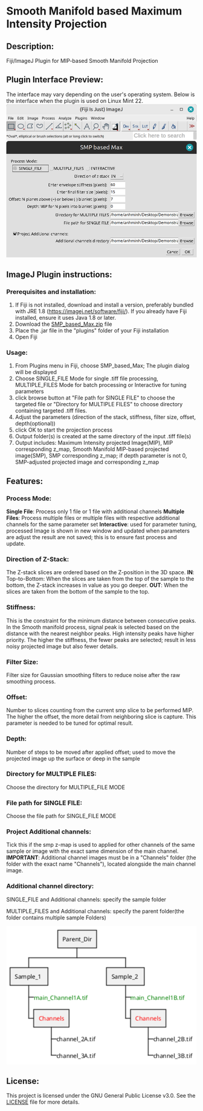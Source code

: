 # Smooth Manifold based Maximum Intensity Projection

## Description:
Fiji/ImageJ Plugin for MIP-based Smooth Manifold Projection

## Plugin Interface Preview:
The interface may vary depending on the user's operating system.
Below is the interface when the plugin is used on Linux Mint 22.
![Fiji Menu](src/main/resources/Fiji_menu.png)
![Plugin Interface](src/main/resources/UI_Plugin_31_Jan_2025.png)

## ImageJ Plugin instructions:
### Prerequisites and installation:
1. If Fiji is not installed, download and install a version, preferably bundled with JRE 1.8 (https://imagej.net/software/fiji/).
   If you already have Fiji installed, ensure it uses Java 1.8 or later.
2. Download the [SMP_based_Max.zip](https://github.com/AnhMinhDo/SMPBasedMax/releases/download/v0.1.1-beta/SMP_based_Max.zip) file 
3. Place the .jar file in the "plugins" folder of your Fiji installation
4. Open Fiji
### Usage:
1. From Plugins menu in Fiji, choose SMP_based_Max; The plugin dialog  will be displayed
2. Choose SINGLE_FILE Mode for single .tiff file processing, MULTIPLE_FILES Mode for batch processing or Interactive for tuning parameters
3. click browse button at "File path for SINGLE FILE" to choose the targeted file or "Directory for MULTIPLE FILES" to choose directory containing targeted .tiff files.
4. Adjust the parameters (direction of the stack, stiffness, filter size, offset, depth(optional))
5. click OK  to start the projection process
6. Output folder(s) is created at the same directory of the input .tiff file(s)
7. Output includes: Maximum Intensity projected Image(MIP), MIP corresponding z_map, Smooth Manifold MIP-based projected image(SMP), SMP corresponding z_map; if depth parameter is not 0, SMP-adjusted projected image and corresponding z_map
## Features:
### Process Mode:
**Single File**: Process only 1 file or 1 file with additional channels
**Multiple Files**: Process multiple files or multiple files with respective additional channels for the same parameter set
**Interactive**: used for parameter tuning, processed Image is shown in new window and updated when parameters are adjust the result are not saved; this is to ensure fast process and update.
### Direction of Z-Stack:
The Z-stack slices are ordered based on the Z-position in the 3D space.
**IN**: Top-to-Bottom: When the slices are taken from the top of the sample to the bottom, the Z-stack increases in value as you go deeper.
**OUT**: When the slices are taken from the bottom of the sample to the top.
### Stiffness:
This is the constraint for the minimum distance between consecutive peaks.
In the Smooth manifold process, signal peak is selected based on the distance with the nearest neighbor peaks.
High intensity peaks have higher priority.
The higher the stiffness, the fewer peaks are selected; result in less noisy projected image but also fewer details.
### Filter Size:
Filter size for Gaussian smoothing filters to reduce noise after the raw smoothing process.
### Offset:
Number to slices counting from the current smp slice to be performed MIP.
The higher the offset, the more detail from neighboring slice is capture.
This parameter is needed to be tuned for optimal result.
### Depth:
Number of steps to be moved after applied offset; used to move the projected image up the surface or deep in the sample
### Directory for MULTIPLE FILES:
Choose the directory for MULTIPLE_FILE MODE
### File path for SINGLE FILE:
Choose the file path for SINGLE_FILE MODE
### Project Additional channels:
Tick this if the smp z-map is used to applied for other channels of the same sample or image with the exact same dimension of the main channel.
**IMPORTANT**: Additional channel images must be in a "Channels" folder (the folder with the exact name "Channels"), located alongside the main channel image.  
### Additional channel directory:
SINGLE_FILE and Additional channels: specify the sample folder

MULTIPLE_FILES and Additional channels: specify the parent folder(the folder contains multiple sample Folders)

![Structure_additional_channels_mode](src/main/resources/Example_Folder_Structure.png)

## License:
This project is licensed under the GNU General Public License v3.0. See the [LICENSE](https://github.com/AnhMinhDo/SMPBasedMax/blob/main/LICENSE.txt) file for more details.


